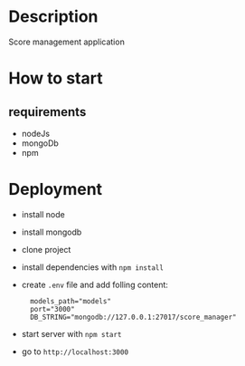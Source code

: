 # Description
Score management application
# How to start
## requirements
 - nodeJs
 - mongoDb
 - npm
  

# Deployment
- install node
- install mongodb
- clone project
- install dependencies with `npm install`
- create `.env` file and add folling content:

        models_path="models"
        port="3000"
        DB_STRING="mongodb://127.0.0.1:27017/score_manager"
- start server with `npm start`
- go to  `http://localhost:3000` 
  